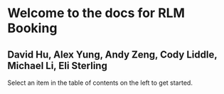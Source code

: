 # Welcome to the docs for RLM Booking

## David Hu, Alex Yung, Andy Zeng, Cody Liddle, Michael Li, Eli Sterling

Select an item in the table of contents on the left to get started.